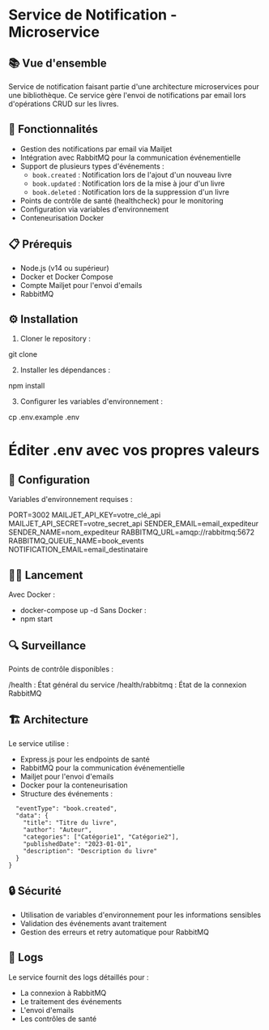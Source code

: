# Service de Notification - Microservice

## 📚 Vue d'ensemble

Service de notification faisant partie d'une architecture microservices pour une bibliothèque. Ce service gère l'envoi de notifications par email lors d'opérations CRUD sur les livres.

## 🚀 Fonctionnalités

- Gestion des notifications par email via Mailjet
- Intégration avec RabbitMQ pour la communication événementielle
- Support de plusieurs types d'événements :
  - `book.created` : Notification lors de l'ajout d'un nouveau livre
  - `book.updated` : Notification lors de la mise à jour d'un livre
  - `book.deleted` : Notification lors de la suppression d'un livre
- Points de contrôle de santé (healthcheck) pour le monitoring
- Configuration via variables d'environnement
- Conteneurisation Docker

## 📋 Prérequis

- Node.js (v14 ou supérieur)
- Docker et Docker Compose
- Compte Mailjet pour l'envoi d'emails
- RabbitMQ

## ⚙️ Installation

1. Cloner le repository :

git clone

2. Installer les dépendances :

npm install

3. Configurer les variables d'environnement :

cp .env.example .env

# Éditer .env avec vos propres valeurs

## 🔧 Configuration

Variables d'environnement requises :

PORT=3002
MAILJET_API_KEY=votre_clé_api
MAILJET_API_SECRET=votre_secret_api
SENDER_EMAIL=email_expediteur
SENDER_NAME=nom_expediteur
RABBITMQ_URL=amqp://rabbitmq:5672
RABBITMQ_QUEUE_NAME=book_events
NOTIFICATION_EMAIL=email_destinataire

## 🏃‍♂️ Lancement

Avec Docker :

- docker-compose up -d
  Sans Docker :
- npm start

## 🔍 Surveillance

Points de contrôle disponibles :

/health : État général du service
/health/rabbitmq : État de la connexion RabbitMQ

## 🏗️ Architecture

Le service utilise :

- Express.js pour les endpoints de santé
- RabbitMQ pour la communication événementielle
- Mailjet pour l'envoi d'emails
- Docker pour la conteneurisation
- Structure des événements :

```{
  "eventType": "book.created",
  "data": {
    "title": "Titre du livre",
    "author": "Auteur",
    "categories": ["Catégorie1", "Catégorie2"],
    "publishedDate": "2023-01-01",
    "description": "Description du livre"
  }
}
```

## 🔒 Sécurité

- Utilisation de variables d'environnement pour les informations sensibles
- Validation des événements avant traitement
- Gestion des erreurs et retry automatique pour RabbitMQ

## 📝 Logs
Le service fournit des logs détaillés pour :

- La connexion à RabbitMQ
- Le traitement des événements
- L'envoi d'emails
- Les contrôles de santé
